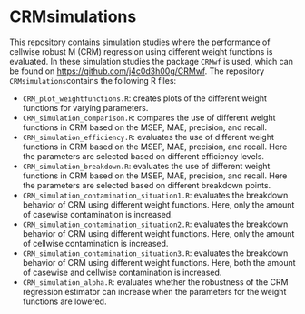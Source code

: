 # CRMsimulations

This repository contains simulation studies where the performance of cellwise robust M (CRM) regression using different weight functions is evaluated. In these simulation studies the package `CRMwf` is used, which can be found on https://github.com/j4c0d3h00g/CRMwf. The repository `CRMsimulations`contains the following R files:
- `CRM_plot_weightfunctions.R`: creates plots of the different weight functions for varying parameters.
- `CRM_simulation_comparison.R`: compares the use of different weight functions in CRM based on the MSEP, MAE, precision, and recall. 
- `CRM_simulation_efficiency.R`: evaluates the use of different weight functions in CRM based on the MSEP, MAE, precision, and recall. Here the parameters are selected based on different efficiency levels. 
- `CRM_simulation_breakdown.R`: evaluates the use of different weight functions in CRM based on the MSEP, MAE, precision, and recall. Here the parameters are selected based on different breakdown points.
- `CRM_simulation_contamination_situation1.R`: evaluates the breakdown behavior of CRM using different weight functions. Here, only the amount of casewise contamination is increased.
- `CRM_simulation_contamination_situation2.R`: evaluates the breakdown behavior of CRM using different weight functions. Here, only the amount of cellwise contamination is increased.
- `CRM_simulation_contamination_situation3.R`: evaluates the breakdown behavior of CRM using different weight functions. Here, both the amount of casewise and cellwise contamination is increased.
- `CRM_simulation_alpha.R`: evaluates whether the robustness of the CRM regression estimator can increase when the parameters for the weight functions are lowered. 
